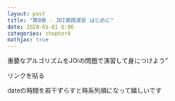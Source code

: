 ```yaml
---
layout: post
title: "第8章 - JOI実践演習 はじめに"
date: 2020-05-01 0:00
categories: chapter8
mathjax: true
---
```


重要なアルゴリズムをJOIの問題で演習して身につけよう”

リンクを貼る

dateの時間を若干ずらすと時系列順になって嬉しいです
